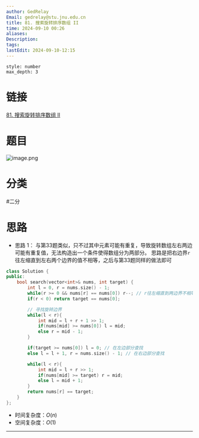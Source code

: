 ```yaml
---
author: GedRelay
Email: gedrelay@stu.jnu.edu.cn
title: 81. 搜索旋转排序数组 II
time: 2024-09-10 00:26
aliases: 
Description: 
tags: 
lastEdit: 2024-09-10-12:15
---
```


```toc
style: number
max_depth: 3
```

# 链接
[81. 搜索旋转排序数组 II](https://leetcode.cn/problems/search-in-rotated-sorted-array-ii/) 

# 题目
![image.png](https://ged-pic-bed.oss-cn-guangzhou.aliyuncs.com/img/202409100026947.png)


# 分类
#二分

# 思路
- 思路 1：
与第33题类似，只不过其中元素可能有重复，导致旋转数组左右两边可能有重复值，无法构造出一个条件使得数组分为两部分。
思路是把右边界`r`往左缩直到左右两个边界的值不相等，之后与第33题同样的做法即可


```cpp
class Solution {
public:
    bool search(vector<int>& nums, int target) {
        int l = 0, r = nums.size() - 1;
        while(r >= 0 && nums[r] == nums[0]) r--; // r往左缩直到两边界不相等
        if(r < 0) return target == nums[0];

        // 寻找旋转边界
        while(l < r){
            int mid = l + r + 1 >> 1;
            if(nums[mid] >= nums[0]) l = mid;
            else r = mid - 1;
        }

        if(target >= nums[0]) l = 0; // 在左边部分查找
        else l = l + 1, r = nums.size() - 1; // 在右边部分查找

        while(l < r){
            int mid = l + r >> 1;
            if(nums[mid] >= target) r = mid;
            else l = mid + 1;
        }
        return nums[r] == target;
    }
};
```


- 时间复杂度：${O\left( n \right)  }$ 
- 空间复杂度：${O\left( 1 \right)  }$ 


---

